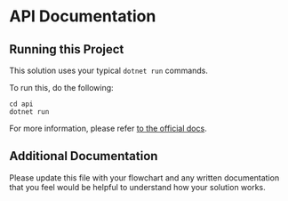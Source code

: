 # API Documentation

## Running this Project
This solution uses your typical `dotnet run` commands.  

To run this, do the following:
```
cd api
dotnet run
```

For more information, please refer [to the official docs](https://docs.microsoft.com/en-us/dotnet/core/tools/?tabs=netcore2x).

## Additional Documentation

Please update this file with your flowchart and any written documentation that you feel would be helpful to understand how your solution works.